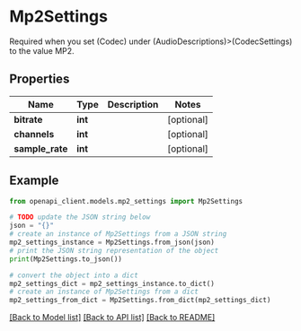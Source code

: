# Mp2Settings

Required when you set (Codec) under (AudioDescriptions)>(CodecSettings) to the value MP2.

## Properties

Name | Type | Description | Notes
------------ | ------------- | ------------- | -------------
**bitrate** | **int** |  | [optional] 
**channels** | **int** |  | [optional] 
**sample_rate** | **int** |  | [optional] 

## Example

```python
from openapi_client.models.mp2_settings import Mp2Settings

# TODO update the JSON string below
json = "{}"
# create an instance of Mp2Settings from a JSON string
mp2_settings_instance = Mp2Settings.from_json(json)
# print the JSON string representation of the object
print(Mp2Settings.to_json())

# convert the object into a dict
mp2_settings_dict = mp2_settings_instance.to_dict()
# create an instance of Mp2Settings from a dict
mp2_settings_from_dict = Mp2Settings.from_dict(mp2_settings_dict)
```
[[Back to Model list]](../README.md#documentation-for-models) [[Back to API list]](../README.md#documentation-for-api-endpoints) [[Back to README]](../README.md)


